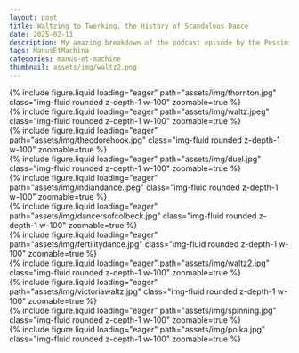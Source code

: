```yaml
---
layout: post
title: Waltzing to Twerking, the History of Scandalous Dance
date: 2025-02-11
description: My amazing breakdown of the podcast episode by the Pessimists Archive - Every New Dance Used To Be Scandalous
tags: ManusEtMachina
categories: manus-et-machine
thumbnail: assets/img/waltz2.png
---
```

<div class="row mt-3">
    <div class="col-12">
        {% include figure.liquid loading="eager" path="assets/img/thornton.jpg" class="img-fluid rounded z-depth-1 w-100" zoomable=true %}
    </div>
</div>

<div class="row mt-3">
    <div class="col-12">
        {% include figure.liquid loading="eager" path="assets/img/waltz.jpeg" class="img-fluid rounded z-depth-1 w-100" zoomable=true %}
    </div>
</div>

<div class="row mt-3">
    <div class="col-12">
        {% include figure.liquid loading="eager" path="assets/img/theodorehook.jpg" class="img-fluid rounded z-depth-1 w-100" zoomable=true %}
    </div>
</div>

<div class="row mt-3">
    <div class="col-12">
        {% include figure.liquid loading="eager" path="assets/img/duel.jpg" class="img-fluid rounded z-depth-1 w-100" zoomable=true %}
    </div>
</div>

<div class="row mt-3">
    <div class="col-12">
        {% include figure.liquid loading="eager" path="assets/img/indiandance.jpeg" class="img-fluid rounded z-depth-1 w-100" zoomable=true %}
    </div>
</div>

<div class="row mt-3">
    <div class="col-12">
        {% include figure.liquid loading="eager" path="assets/img/dancersofcolbeck.jpg" class="img-fluid rounded z-depth-1 w-100" zoomable=true %}
    </div>
</div>

<div class="row mt-3">
    <div class="col-12">
        {% include figure.liquid loading="eager" path="assets/img/fertilitydance.jpg" class="img-fluid rounded z-depth-1 w-100" zoomable=true %}
    </div>
</div>

<div class="row mt-3">
    <div class="col-12">
        {% include figure.liquid loading="eager" path="assets/img/waltz2.jpg" class="img-fluid rounded z-depth-1 w-100" zoomable=true %}
    </div>
</div>

<div class="row mt-3">
    <div class="col-12">
        {% include figure.liquid loading="eager" path="assets/img/victoriawaltz.jpg" class="img-fluid rounded z-depth-1 w-100" zoomable=true %}
    </div>
</div>

<div class="row mt-3">
    <div class="col-12">
        {% include figure.liquid loading="eager" path="assets/img/spinning.jpg" class="img-fluid rounded z-depth-1 w-100" zoomable=true %}
    </div>
</div>

<div class="row mt-3">
    <div class="col-12">
        {% include figure.liquid loading="eager" path="assets/img/polka.jpg" class="img-fluid rounded z-depth-1 w-100" zoomable=true %}
    </div>
</div>
